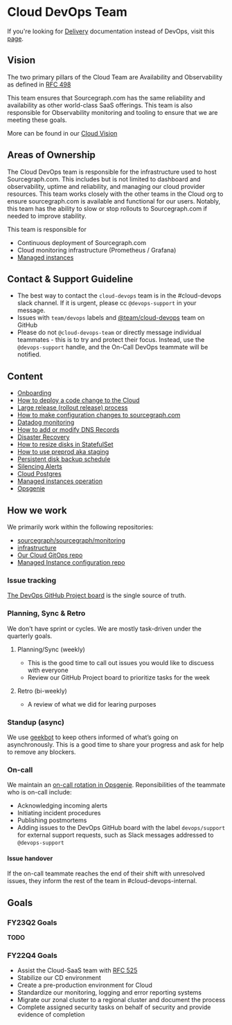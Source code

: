 # Cloud DevOps Team

If you're looking for [Delivery] documentation instead of DevOps, visit this [page](../delivery/index.md).

## Vision

The two primary pillars of the Cloud Team are Availability and Observability as defined in [RFC 498](https://docs.google.com/document/d/1FOuWZk6wdL7vOA09pb8ILyBYuQ8tEe5saAxebjKduBw/edit#heading=h.trqab8y0kufp)

This team ensures that Sourcegraph.com has the same reliability and availability as other world-class SaaS offerings.
This team is also responsible for Observability monitoring and tooling to ensure that we are meeting these goals.

More can be found in our [Cloud Vision](../index.md#vision)

## Areas of Ownership

The Cloud DevOps team is responsible for the infrastructure used to host Sourcegraph.com. This includes but is not limited to dashboard and observability, uptime and reliability, and managing our cloud provider resources.
This team works closely with the other teams in the Cloud org to ensure sourcegraph.com is available and functional for our users.
Notably, this team has the ability to slow or stop rollouts to Sourcegraph.com if needed to improve stability.

This team is responsible for

- Continuous deployment of Sourcegraph.com
- Cloud monitoring infrastructure (Prometheus / Grafana)
- [Managed instances](./managed/index.md)

## Contact & Support Guideline

- The best way to contact the `cloud-devops` team is in the #cloud-devops slack channel. If it is urgent, please cc `@devops-support` in your message.
- Issues with `team/devops` labels and [@team/cloud-devops](https://github.com/orgs/sourcegraph/teams/cloud-devops) team on GitHub
- Please do not `@cloud-devops-team` or directly message individual teammates - this is to try and protect their focus. Instead, use the `@devops-support` handle, and the On-Call DevOps teammate will be notified.

## Content

- [Onboarding](onboarding.md)
- [How to deploy a code change to the Cloud](deploy-code-change.md)
- [Large release (rollout release) process](deploy-code-change.md#large-releases-to-cloud-rollup-releases)
- [How to make configuration changes to sourcegraph.com](update_sg_website_config.md)
- [Datadog monitoring](datadog.md)
- [How to add or modify DNS Records](dns.md)
- [Disaster Recovery](disaster-recovery.md)
- [How to resize disks in StatefulSet](resize-disks-in-statefulset.md)
- [How to use preprod aka staging](preprod.md)
- [Persistent disk backup schedule](persistent-disk-backup-schedule.md)
- [Silencing Alerts](silencing-alerts.md)
- [Cloud Postgres](cloud-postgres.md)
- [Managed instances operation](./managed/index.md)
- [Opsgenie](opsgenie.md)

## How we work

We primarily work within the following repositories:

- [sourcegraph/sourcegraph/monitoring](https://github.com/sourcegraph/sourcegraph/tree/main/monitoring)
- [infrastructure](https://github.com/sourcegraph/infrastructure)
- [Our Cloud GitOps repo](https://github.com/sourcegraph/deploy-sourcegraph-cloud)
- [Managed Instance configuration repo](https://github.com/sourcegraph/deploy-sourcegraph-managed)

### Issue tracking

[The DevOps GitHub Project board](https://github.com/orgs/sourcegraph/projects/220/views/23) is the single source of truth.

### Planning, Sync & Retro

We don't have sprint or cycles. We are mostly task-driven under the quarterly goals.

1. Planning/Sync (weekly)

   - This is the good time to call out issues you would like to discuess with everyone
   - Review our GitHub Project board to prioritize tasks for the week

1. Retro (bi-weekly)

   - A review of what we did for learing purposes

### Standup (async)

We use [geekbot](https://app.geekbot.com/dashboard/standup/97887/view) to keep others informed of what’s going on asynchronously. This is a good time to share your progress and ask for help to remove any blockers.

### On-call

We maintain an [on-call rotation in Opsgenie](https://sourcegraph.app.opsgenie.com/teams/dashboard/9ec2825d-38da-4e2b-bdec-a0c03d11d420/main). Reponsibilities of the teammate who is on-call include:

- Acknowledging incoming alerts
- Initiating incident procedures
- Publishing postmortems
- Adding issues to the DevOps GitHub board with the label `devops/support` for external support requests, such as Slack messages addressed to `@devops-support`

#### Issue handover

If the on-call teammate reaches the end of their shift with unresolved issues, they inform the rest of the team in #cloud-devops-internal.

## Goals

### FY23Q2 Goals

**TODO**

### FY22Q4 Goals

- Assist the Cloud-SaaS team with [RFC 525](https://docs.google.com/document/d/1FgrB6VIFT9eNQHmL4C0zipS9Vr8jfQ5n5IASy17gT7c/edit#heading=h.trqab8y0kufp)
- Stabilize our CD environment
- Create a pre-production environment for Cloud
- Standardize our monitoring, logging and error reporting systems
- Migrate our zonal cluster to a regional cluster and document the process
- Complete assigned security tasks on behalf of security and provide evidence of completion

[delivery]: ../delivery/index.md
